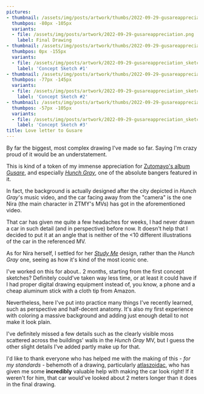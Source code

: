 ```yaml
---
pictures:
- thumbnail: /assets/img/posts/artwork/thumbs/2022-09-29-gusareappreciation.jpg
  thumbpos: -80px -105px
  variants:
  - file: /assets/img/posts/artwork/2022-09-29-gusareappreciation.png
    label: Final Drawing
- thumbnail: /assets/img/posts/artwork/thumbs/2022-09-29-gusareappreciation_sketch1.jpg
  thumbpos: 0px -155px
  variants:
  - file: /assets/img/posts/artwork/2022-09-29-gusareappreciation_sketch1.jpg
    label: 'Concept Sketch #1'
- thumbnail: /assets/img/posts/artwork/thumbs/2022-09-29-gusareappreciation_sketch2.jpg
  thumbpos: -77px -145px
  variants:
  - file: /assets/img/posts/artwork/2022-09-29-gusareappreciation_sketch2.jpg
    label: 'Concept Sketch #2'
- thumbnail: /assets/img/posts/artwork/thumbs/2022-09-29-gusareappreciation_sketch3.jpg
  thumbpos: -57px -105px
  variants:
  - file: /assets/img/posts/artwork/2022-09-29-gusareappreciation_sketch3.jpg
    label: 'Concept Sketch #3'
title: Love letter to Gusare
---
```


By far the biggest, most complex drawing I've made so far.
Saying I'm crazy proud of it would be an understatement.

This is kind of a token of my immense appreciation for [Zutomayo's album *Gusare*](), and especially [*Hunch Gray*](), one of the absolute bangers featured in it.

In fact, the background is actually designed after the city depicted in *Hunch Gray*'s music video, and the car facing away from the "camera" is the one Nira (the main character in ZTMY's MVs) has got in the aforementioned video.

That car has given me quite a few headaches for weeks, I had never drawn a car in such detail (and in perspective) before now.
It doesn't help that I decided to put it at an angle that is neither of the <10 different illustrations of the car in the referenced MV.

As for Nira herself, I settled for her [*Study Me*]() design, rather than the *Hunch Gray* one, seeing as how it's kind of the most iconic one. 

I've worked on this for about.. 2 months, starting from the first concept sketches?
Definitely could've taken way less time, or at least it could have if I had proper digital drawing equipment instead of, you know, a phone and a cheap aluminum stick with a cloth tip from Amazon.

Nevertheless, here I've put into practice many things I've recently learned, such as perspective and half-decent anatomy.
It's also my first experience with coloring a massive background and adding just enough detail to not make it look plain.

I've definitely missed a few details such as the clearly visible moss scattered across the buildings' walls in the *Hunch Gray* MV, but I guess the other slight details I've added partly make up for that.

I'd like to thank everyone who has helped me with the making of this - *for my standards* - behemoth of a drawing, particularly [atlaszoidac](https://twitter.com/atlaszoidac/), who has given me some **incredibly** valuable help with making the car look right!
If it weren't for him, that car would've looked about 2 meters longer than it does in the final drawing.
